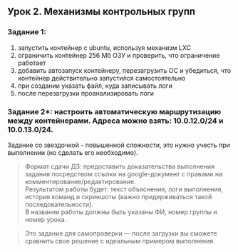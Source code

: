 ## Урок 2. Механизмы контрольных групп

### Задание 1:

1. запустить контейнер с ubuntu, используя механизм LXC
2. ограничить контейнер 256 Мб ОЗУ и проверить, что ограничение работает
3. добавить автозапуск контейнеру, перезагрузить ОС и убедиться, что контейнер действительно запустился самостоятельно
4. при создании указать файл, куда записывать логи
5. после перезагрузки проанализировать логи

### Задание 2\*: настроить автоматическую маршрутизацию между контейнерами. Адреса можно взять: 10.0.12.0/24 и 10.0.13.0/24.

Задание со звездочкой - повышенной сложности, это нужно учесть при выполнении (но сделать его необходимо).

> Формат сдачи ДЗ: предоставить доказательства выполнения задания посредством ссылки на google-документ с правами на комментирование/редактирование.  
> Результатом работы будет: текст объяснения, логи выполнения, история команд и скриншоты (важно придерживаться такой последовательности).  
> В названии работы должны быть указаны ФИ, номер группы и номер урока.

> Это задание для самопроверки — после загрузки вы сможете сравнить свое решение с идеальным примером выполнения.

